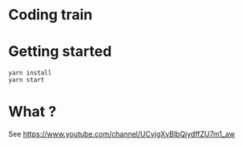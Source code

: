# Coding train

# Getting started
```
yarn install
yarn start
```

# What ?
See https://www.youtube.com/channel/UCvjgXvBlbQiydffZU7m1_aw
